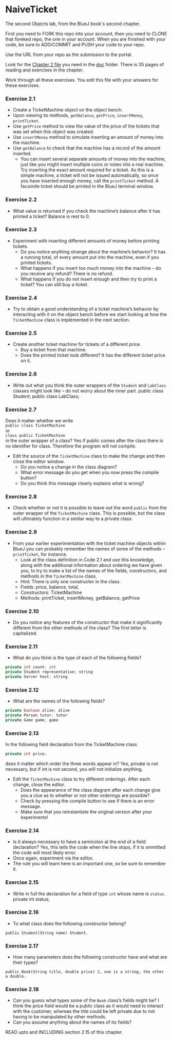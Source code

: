 # NaiveTicket

The second Objects lab, from the BlueJ book's second chapter.

First you need to FORK this repo into your account, then you need to CLONE that foreked repo, the one in your account. 
When you are finished with your code, be sure to ADD/COMMIT and PUSH your code to your repo.

Use the URL from your repo as the submission to the portal. 

Look for the [Chapter 2 file](./doc/BlueJ-objects-first-ch2.pdf) you need in the [doc](./doc) folder.
There is 35 pages of reading and exercises in the chapter.

Work through all these exercises. You edit this file with your answers for these exercises.

### Exercise 2.1
* Create a TicketMachine object on the object bench.
* Upon viewing its methods, `getBalance`, `getPrice`, `insertMoney`, `printTicket`.
* Use `getPrice` method to view the value of the price of the tickets that was set when this object was created.
* Use `insertMoney` method to simulate inserting an amount of money into the machine.
* Use `getBalance` to check that the machine has a record of the amount inserted.
    * You can insert several separate amounts of money into the machine, just like you might insert multiple coins or notes into a real machine. Try inserting the exact amount required for a ticket. As this is a simple machine, a ticket will not be issued automatically, so once you have inserted enough money, call the `printTicket` method. A facsimile ticket should be printed in the BlueJ terminal window.

### Exercise 2.2
* What value is returned if you check the machine’s balance after it has printed a ticket? Balance is rest to 0.

### Exercise 2.3
* Experiment with inserting different amounts of money before printing tickets.
    * Do you notice anything strange about the machine’s behavior? It has a running total, of every amount put into the machine, even if you printed tickets.
    * What happens if you insert too much money into the machine – do you receive any refund? There is no refund.
    * What happens if you do not insert enough and then try to print a ticket? You can still buy a ticket.

### Exercise 2.4
* Try to obtain a good understanding of a ticket machine’s behavior by interacting with it on the object bench before we start looking at how the `TicketMachine` class is implemented in the next section.

### Exercise 2.5
* Create another ticket machine for tickets of a different price.
    * Buy a ticket from that machine.
    * Does the printed ticket look different? It has the different ticket price on it.

### Exercise 2.6
* Write out what you think the outer wrappers of the `Student` and `LabClass` classes might look like – do not worry about the inner part. public class Student; public class LabClass;

### Exercise 2.7
Does it matter whether we write<br>
`public class TicketMachine`<br>
or<br>
`class public TicketMachine`<br>
in the outer wrapper of a class? Yes if public comes after the class there is no idenitfier for class. Therefore the program will not compile.

* Edit the source of the `TicketMachine` class to make the change and then close the editor window.
    * Do you notice a change in the class diagram?
    * What error message do you get when you now press the compile button?
    * Do you think this message clearly explains what is wrong?

### Exercise 2.8
* Check whether or not it is possible to leave out the word `public` from the outer wrapper of the `TicketMachine` class.  This is possible, but the class will ultimately function in a similar way to a private class.

### Exercise 2.9
* From your earlier experimentation with the ticket machine objects within BlueJ you can probably remember the names of some of the methods – `printTicket`, for instance.
    * Look at the class definition in Code 2.1 and use this knowledge, along with the additional information about ordering we have given you, to try to make a list of the names of the fields, constructors, and methods in the `TicketMachine` class.
    * Hint: There is only one constructor in the class.
    * Fields: price, balance, total, 
    * Constructors: TicketMachine
    * Methods: printTicket, insertMoney, getBalance, getPrice

### Exercise 2.10
* Do you notice any features of the constructor that make it significantly different from the other methods of the class? The first letter is capitalized.

### Exercise 2.11
* What do you think is the type of each of the following fields?

```java
private int count; int
private Student representative; string
private Server host; string
```

### Exercise 2.12
* What are the names of the following fields?

```java
private boolean alive; alive
private Person tutor; tutor
private Game game; game
```
### Exercise 2.13

In the following field declaration from the TicketMachine class<br>

```java
private int price;
```
does it matter which order the three words appear in? Yes, private is not necessary, but if int is not second, you will not initialize anything.
* Edit the `TicketMachine` class to try different orderings. After each change, close the editor.
    * Does the appearance of the class diagram after each change give you a clue as to whether or not other orderings are
possible?
    * Check by pressing the compile button to see if there is an error message.
    * Make sure that you reinstantiate the original version after your experiments!

### Exercise 2.14
* Is it always necessary to have a semicolon at the end of a field declaration? Yes, this tells the code when the line stops, if it is ommitted the code will most likely error.
* Once again, experiment via the editor.
* The rule you will learn here is an important one, so be sure to remember it.


### Exercise 2.15
* Write in full the declaration for a field of type `int` whose name is `status`. private int status;

### Exercise 2.16
* To what class does the following constructor belong?
```
public Student(String name) Student.
```

### Exercise 2.17
* How many parameters does the following constructor have and what are their types?
```
public Book(String title, double price) 2, one is a string, the other a double.
```

### Exercise 2.18
* Can you guess what types some of the `Book` class’s fields might be? I think the price field would be a public class as it would need to interact with the customer, whereas the title could be left private due to not having to be manipulated by other methods.
* Can you assume anything about the names of its fields?

READ upto and INCLUDING section 2.15 of this chapter.

